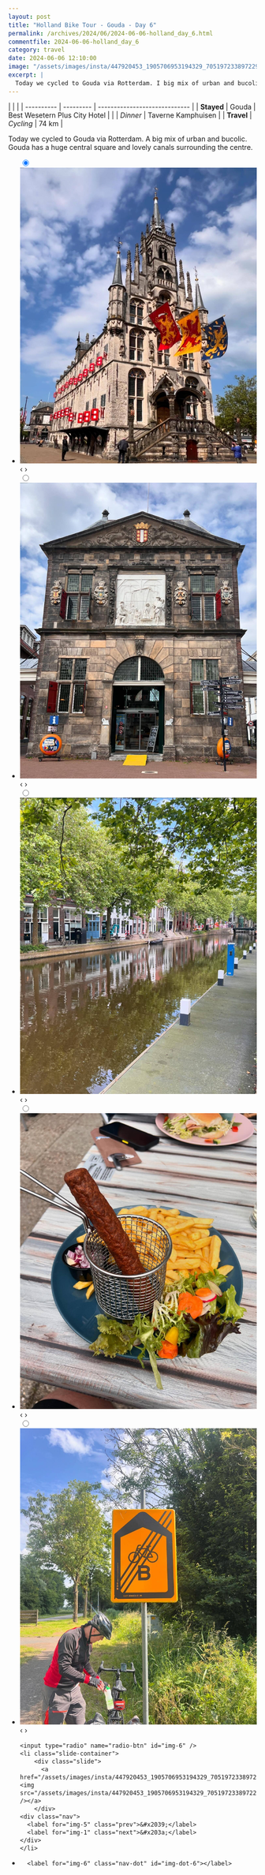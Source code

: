 ```yaml
---
layout: post
title: "Holland Bike Tour - Gouda - Day 6"
permalink: /archives/2024/06/2024-06-06-holland_day_6.html
commentfile: 2024-06-06-holland_day_6
category: travel
date: 2024-06-06 12:10:00
image: "/assets/images/insta/447920453_1905706953194329_7051972338972298537_n_18003449402552932.jpg"
excerpt: |
  Today we cycled to Gouda via Rotterdam. I big mix of urban and bucolic. Gouda has a huge square and lovely canals surrounding the centre.
---
```


|            |           |
| ---------- | --------- | ----------------------------- |
| **Stayed** | Gouda     | Best Wesetern Plus City Hotel |
|            | _Dinner_  | Taverne Kamphuisen            |
| **Travel** | _Cycling_ | 74 km                         |

Today we cycled to Gouda via Rotterdam. A big mix of urban and bucolic. Gouda has a huge central square and lovely canals surrounding the centre.

<ul class="slides">
    <input type="radio" name="radio-btn" id="img-1" checked="checked" />
    <li class="slide-container">
        <div class="slide">
          <a href="/assets/images/insta/447893405_998139028639233_3170843450077678408_n_17872005624100280.jpg"><img src="/assets/images/insta/447893405_998139028639233_3170843450077678408_n_17872005624100280.jpg" /></a>
        </div>
    <div class="nav">
      <label for="img-6" class="prev">&#x2039;</label>
      <label for="img-2" class="next">&#x203a;</label>
    </div>
    </li>
        <input type="radio" name="radio-btn" id="img-2"  />
    <li class="slide-container">
        <div class="slide">
          <a href="/assets/images/insta/447905864_868710158365890_6182199839444923457_n_18437017546004450.jpg"><img src="/assets/images/insta/447905864_868710158365890_6182199839444923457_n_18437017546004450.jpg" /></a>
        </div>
    <div class="nav">
      <label for="img-1" class="prev">&#x2039;</label>
      <label for="img-3" class="next">&#x203a;</label>
    </div>
    </li>
        <input type="radio" name="radio-btn" id="img-3"  />
    <li class="slide-container">
        <div class="slide">
          <a href="/assets/images/insta/447886517_1201810710829274_8180759138328550388_n_18309059266157298.jpg"><img src="/assets/images/insta/447886517_1201810710829274_8180759138328550388_n_18309059266157298.jpg" /></a>
        </div>
    <div class="nav">
      <label for="img-2" class="prev">&#x2039;</label>
      <label for="img-4" class="next">&#x203a;</label>
    </div>
    </li>
        <input type="radio" name="radio-btn" id="img-4"  />
    <li class="slide-container">
        <div class="slide">
          <a href="/assets/images/insta/447886081_1542299296501220_2224202255376250164_n_18041158999887582.jpg"><img src="/assets/images/insta/447886081_1542299296501220_2224202255376250164_n_18041158999887582.jpg" /></a>
        </div>
    <div class="nav">
      <label for="img-3" class="prev">&#x2039;</label>
      <label for="img-5" class="next">&#x203a;</label>
    </div>
    </li>
        <input type="radio" name="radio-btn" id="img-5"  />
    <li class="slide-container">
        <div class="slide">
          <a href="/assets/images/insta/447883386_1198722541295568_2279160081073763830_n_18300168121088825.jpg"><img src="/assets/images/insta/447883386_1198722541295568_2279160081073763830_n_18300168121088825.jpg" /></a>
        </div>
    <div class="nav">
      <label for="img-4" class="prev">&#x2039;</label>
      <label for="img-6" class="next">&#x203a;</label>
    </div>
    </li>
    
    <input type="radio" name="radio-btn" id="img-6" />
    <li class="slide-container">
        <div class="slide">
          <a href="/assets/images/insta/447920453_1905706953194329_7051972338972298537_n_18003449402552932.jpg"><img src="/assets/images/insta/447920453_1905706953194329_7051972338972298537_n_18003449402552932.jpg" /></a>
        </div>
    <div class="nav">
      <label for="img-5" class="prev">&#x2039;</label>
      <label for="img-1" class="next">&#x203a;</label>
    </div>
    </li>
			
<li class="nav-dots">
      <label for="img-1" class="nav-dot" id="img-dot-1"></label>
      <label for="img-2" class="nav-dot" id="img-dot-2"></label>
      <label for="img-3" class="nav-dot" id="img-dot-3"></label>
      <label for="img-4" class="nav-dot" id="img-dot-4"></label>
      <label for="img-5" class="nav-dot" id="img-dot-5"></label>

      <label for="img-6" class="nav-dot" id="img-dot-6"></label>

</li>
</ul>
